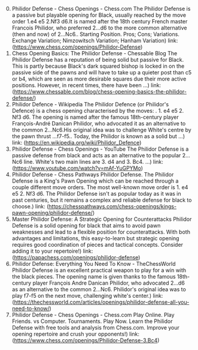 ---
---
0. Philidor Defense - Chess Openings - Chess.com
The Philidor Defense is a passive but playable opening for Black, usually reached by the move order 1.e4 e5 2.Nf3 d6.It is named after the 18th century French master Francois Philidor, who preferred 2...d6 to the more common alternative (then and now) of 2...Nc6.. Starting Position. Pros; Cons; Variations. Exchange Variation; Nimzowitsch Variation; Hanham Variation)
link: (https://www.chess.com/openings/Philidor-Defense)
1. Chess Opening Basics: The Philidor Defense - Chessable Blog
The Philidor Defense has a reputation of being solid but passive for Black. This is partly because Black's dark squared bishop is locked in on the passive side of the pawns and will have to take up a quieter post than c5 or b4, which are seen as more desirable squares due their more active positions. However, in recent times, there have been ...)
link: (https://www.chessable.com/blog/chess-opening-basics-the-philidor-defense/)
2. Philidor Defence - Wikipedia
The Philidor Defence (or Philidor's Defence) is a chess opening characterised by the moves: . 1. e4 e5 2. Nf3 d6. The opening is named after the famous 18th-century player François-André Danican Philidor, who advocated it as an alternative to the common 2...Nc6.His original idea was to challenge White's centre by the pawn thrust ...f7-f5.. Today, the Philidor is known as a solid but ...)
link: (https://en.wikipedia.org/wiki/Philidor_Defence)
3. Philidor Defense - Chess Openings - YouTube
The Philidor Defense is a passive defense from black and acts as an alternative to the popular 2... Nc6 line. White's two main lines are 3. d4 and 3. Bc4. ...)
link: (https://www.youtube.com/watch?v=mAf-YuGPYMo)
4. Philidor Defense - Chess Pathways
Philidor Defense. The Philidor Defense is a King's Pawn Opening which can be reached through a couple different move orders. The most well-known move order is 1. e4 e5 2. Nf3 d6. The Philidor Defense isn't as popular today as it was in past centuries, but it remains a complex and reliable defense for black to choose.)
link: (https://chesspathways.com/chess-openings/kings-pawn-opening/philidor-defense/)
5. Master Philidor Defense: A Strategic Opening for Counterattacks
Philidor Defense is a solid opening for black that aims to avoid pawn weaknesses and lead to a flexible position for counterattacks. With both advantages and limitations, this easy-to-learn but strategic opening requires good coordination of pieces and tactical concepts. Consider adding it to your repertoire!)
link: (https://papachess.com/openings/philidor-defense)
6. Philidor Defense: Everything You Need To Know - TheChessWorld
Philidor Defense is an excellent practical weapon to play for a win with the black pieces. The opening name is given thanks to the famous 18th-century player François Andre Danican Philidor, who advocated 2…d6 as an alternative to the common 2…Nc6. Philidor's original idea was to play f7-f5 on the next move, challenging white's center.)
link: (https://thechessworld.com/articles/openings/philidor-defense-all-you-need-to-know/)
7. Philidor Defense - Chess Openings - Chess.com
Play Online. Play Friends. vs Computer. Tournaments. Play Now. Learn the Philidor Defense with free tools and analysis from Chess.com. Improve your opening repertoire and crush your opponents!)
link: (https://www.chess.com/openings/Philidor-Defense-3.Bc4)
